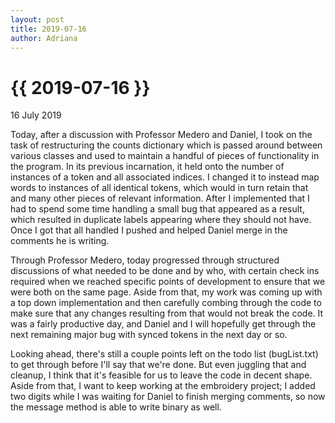 ```yaml
---
layout: post
title: 2019-07-16
author: Adriana
---
```


{{ 2019-07-16 }}
================

<p class="meta">16 July 2019</p>

Today, after a discussion with Professor Medero and Daniel, I took on the task of restructuring the counts dictionary which is passed around between various classes and used to maintain a handful of pieces of functionality in the program. In its previous incarnation, it held onto the number of instances of a token and all associated indices. I changed it to instead map words to instances of all identical tokens, which would in turn retain that and many other pieces of relevant information. After I implemented that I had to spend some time handling a small bug that appeared as a result, which resulted in duplicate labels appearing where they should not have. Once I got that all handled I pushed and helped Daniel merge in the comments he is writing.

Through Professor Medero, today progressed through structured discussions of what needed to be done and by who, with certain check ins required when we reached specific points of development to ensure that we were both on the same page. Aside from that, my work was coming up with a top down implementation and then carefully combing through the code to make sure that any changes resulting from that would not break the code. It was a fairly productive day, and Daniel and I will hopefully get through the next remaining major bug with synced tokens in the next day or so.

Looking ahead, there's still a couple points left on the todo list (bugList.txt) to get through before I'll say that we're done. But even juggling that and cleanup, I think that it's feasible for us to leave the code in decent shape. Aside from that, I want to keep working at the embroidery project; I added two digits while I was waiting for Daniel to finish merging comments, so now the message method is able to write binary as well.
